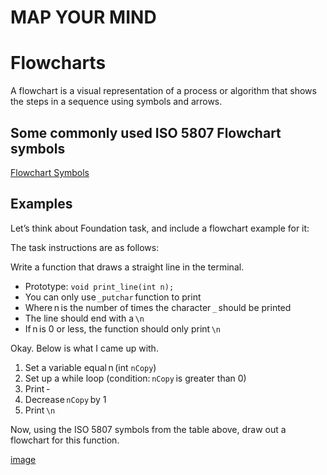 # **MAP YOUR MIND**
# Flowcharts
A flowchart is a visual representation of a process or algorithm that shows the steps in a sequence using symbols and arrows.
## Some commonly used ISO 5807 Flowchart symbols
[Flowchart Symbols](https://drive.google.com/file/d/1B62yypJmnVFTCwjVcQgAuojh9skLT2ws/view?usp=share_link "a title")
## Examples
Let’s think about Foundation task, and include a flowchart example for it: 

The task instructions are as follows: 

Write a function that draws a straight line in the terminal. 
- Prototype: `void print_line(int n);` 
- You can only use `_putchar` function to print 
- Where n is the number of times the character `_` should be printed 
- The line should end with a `\n` 
- If n is 0 or less, the function should only print `\n` 

Okay. Below is what I came up with. 
1.	Set a variable equal n (int `nCopy`) 
2.	Set up a while loop (condition: `nCopy` is greater than 0) 
3.	Print - 
4.	Decrease `nCopy` by 1 
5.	Print `\n` 

Now, using the ISO 5807 symbols from the table above, draw out a flowchart for this function.

[image](https://s3.amazonaws.com/alx-intranet.hbtn.io/uploads/medias/2019/8/fb82e24f7282c569aed3.png?X-Amz-Algorithm=AWS4-HMAC-SHA256&X-Amz-Credential=AKIARDDGGGOUSBVO6H7D%2F20230429%2Fus-east-1%2Fs3%2Faws4_request&X-Amz-Date=20230429T125340Z&X-Amz-Expires=86400&X-Amz-SignedHeaders=host&X-Amz-Signature=e736bbe4530c1c9ed52aee9ed174e7e28c38570b2bc4e78ecb0ffa5735f2b9ef)



